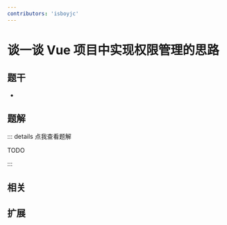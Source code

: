 ```yaml
---
contributors: 'isboyjc'
---
```


# 谈一谈 Vue 项目中实现权限管理的思路


## 题干

- 



## 题解

::: details 点我查看题解

  TODO

:::



## 相关



## 扩展
